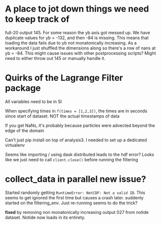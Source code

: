 # A place to jot down things we need to keep track of

full-20 output 145. For some reason the yb axis got messed up. We have duplicate values for yb = -132, and then -84 is missing. 
This means that loading the data fails due to yb not monatonically increasing. As a workaround I just shuffled the dimensions along so there's a row of nans at yb = -84. This might cause issues with other postprocessing scripts? Might need to either throw out 145 or manually handle it.

# Quirks of the Lagrange Filter package

All variables need to be in SI

When specifying times in `f(times = [1,2,3])`, the times are in seconds since start of dataset. NOT the actual timestamps of data

If you get NaNs, it's probably because particles were advected beyond the edge of the domain

Can't just pip install on top of analysis3. I needed to set up a dedicated virtualenv

Seems like importing / using dask distributed leads to the hdf error? Looks like we just need to call `client.close()` before running the filtering

# collect_data in parallel new issue?
Started randomly getting `RuntimeError: NetCDF: Not a valid ID`. This seems to get ignored the first time but causes a crash later. suddenly started on the filtering_env. Just re-running seems to do the trick?

**fixed** by removing non monatonically increasing output 027 from notide dataset. Notide now loads in its entirety.